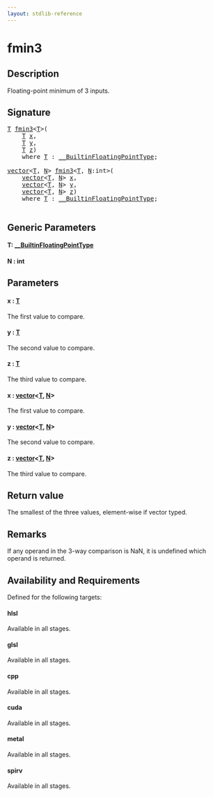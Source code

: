 ```yaml
---
layout: stdlib-reference
---
```


# fmin3

## Description

Floating-point minimum of 3 inputs.



## Signature 

<pre>
<a href="fmin3.md#typeparam-T" class="code_type">T</a> <a href="fmin3.md">fmin3</a>&lt;<a href="fmin3.md#typeparam-T" class="code_type">T</a>&gt;(
    <a href="fmin3.md#typeparam-T" class="code_type">T</a> <a href="fmin3.md#decl-x" class="code_param">x</a>,
    <a href="fmin3.md#typeparam-T" class="code_type">T</a> <a href="fmin3.md#decl-y" class="code_param">y</a>,
    <a href="fmin3.md#typeparam-T" class="code_type">T</a> <a href="fmin3.md#decl-z" class="code_param">z</a>)
    <span class='code_keyword'>where</span> <a href="fmin3.md#typeparam-T" class="code_type">T</a> : <a href="../interfaces/0_builtinfloatingpointtype-029hm/index.md" class="code_type">__BuiltinFloatingPointType</a>;

<a href="../types/vector/index.md" class="code_type">vector</a>&lt;<a href="fmin3.md#typeparam-T" class="code_type">T</a>, <a href="fmin3.md#decl-N" class="code_var">N</a>&gt; <a href="fmin3.md">fmin3</a>&lt;<a href="fmin3.md#typeparam-T" class="code_type">T</a>, <a href="fmin3.md#decl-N" class="code_var">N</a>:<span class="code_keyword">int</span>&gt;(
    <a href="../types/vector/index.md" class="code_type">vector</a>&lt;<a href="fmin3.md#typeparam-T" class="code_type">T</a>, <a href="fmin3.md#decl-N" class="code_var">N</a>&gt; <a href="fmin3.md#decl-x" class="code_param">x</a>,
    <a href="../types/vector/index.md" class="code_type">vector</a>&lt;<a href="fmin3.md#typeparam-T" class="code_type">T</a>, <a href="fmin3.md#decl-N" class="code_var">N</a>&gt; <a href="fmin3.md#decl-y" class="code_param">y</a>,
    <a href="../types/vector/index.md" class="code_type">vector</a>&lt;<a href="fmin3.md#typeparam-T" class="code_type">T</a>, <a href="fmin3.md#decl-N" class="code_var">N</a>&gt; <a href="fmin3.md#decl-z" class="code_param">z</a>)
    <span class='code_keyword'>where</span> <a href="fmin3.md#typeparam-T" class="code_type">T</a> : <a href="../interfaces/0_builtinfloatingpointtype-029hm/index.md" class="code_type">__BuiltinFloatingPointType</a>;

</pre>

## Generic Parameters

####  <a id="typeparam-T"></a>T: [\_\_BuiltinFloatingPointType](../interfaces/0_builtinfloatingpointtype-029hm/index.md)
####  <a id="decl-N"></a>N  : int

## Parameters

####  <a id="decl-x"></a>x  : [T](fmin3.md#typeparam-T)
The first value to compare.

####  <a id="decl-y"></a>y  : [T](fmin3.md#typeparam-T)
The second value to compare.

####  <a id="decl-z"></a>z  : [T](fmin3.md#typeparam-T)
The third value to compare.

####  <a id="decl-x"></a>x  : [vector](../types/vector/index.md)\<[T](../types/vector/index.md#typeparam-T), [N](../types/vector/index.md#decl-N)\>
The first value to compare.

####  <a id="decl-y"></a>y  : [vector](../types/vector/index.md)\<[T](../types/vector/index.md#typeparam-T), [N](../types/vector/index.md#decl-N)\>
The second value to compare.

####  <a id="decl-z"></a>z  : [vector](../types/vector/index.md)\<[T](../types/vector/index.md#typeparam-T), [N](../types/vector/index.md#decl-N)\>
The third value to compare.


## Return value
The smallest of the three values, element-wise if vector typed.

## Remarks
If any operand in the 3-way comparison is NaN, it is undefined which operand is returned.


## Availability and Requirements

Defined for the following targets:

#### hlsl
Available in all stages.

#### glsl
Available in all stages.

#### cpp
Available in all stages.

#### cuda
Available in all stages.

#### metal
Available in all stages.

#### spirv
Available in all stages.




<script>
// Fix .md links to .html when on ReadTheDocs
if (window.location.hostname.includes('readthedocs') || 
    window.location.hostname.includes('rtfd.io')) {
  document.addEventListener('DOMContentLoaded', function() {
    const links = document.querySelectorAll('a');
    links.forEach(link => {
      if (link.getAttribute('href') && link.getAttribute('href').endsWith('.md')) {
        link.href = link.href.replace(/\.md($|#|\?)/, '.html$1');
      }
    });
  });
}
</script>
